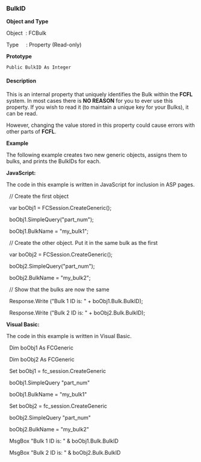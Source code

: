 ### BulkID

**Object and Type**

Object  : FCBulk

Type     : Property (Read-only)

**Prototype**

```
Public BulkID As Integer
```

#### Description

This is an internal property that uniquely identifies the Bulk within the **FCFL** system. In most cases there is **NO REASON** for you to ever use this property. If you wish to read it (to maintain a unique key for your Bulks), it can be read.

However, changing the value stored in this property could cause errors with other parts of **FCFL**.

**Example**

The following example creates two new generic objects, assigns them to bulks, and prints the BulkIDs for each.

**JavaScript:**

The code in this example is written in JavaScript for inclusion in ASP pages.

  // Create the first object

  var boObj1 = FCSession.CreateGeneric();

  boObj1.SimpleQuery("part_num");

  boObj1.BulkName = "my_bulk1";

  // Create the other object. Put it in the same bulk as the first

  var boObj2 = FCSession.CreateGeneric();

  boObj2.SimpleQuery("part_num");

  boObj2.BulkName = "my_bulk2";

  // Show that the bulks are now the same

  Response.Write ("Bulk 1 ID is: " + boObj1.Bulk.BulkID); 

  Response.Write ("Bulk 2 ID is: " + boObj2.Bulk.BulkID);

**Visual Basic:**

The code in this example is written in Visual Basic.

  Dim boObj1 As FCGeneric

  Dim boObj2 As FCGeneric

  Set boObj1 = fc_session.CreateGeneric

  boObj1.SimpleQuery "part_num"

  boObj1.BulkName = "my_bulk1"

  Set boObj2 = fc_session.CreateGeneric

  boObj2.SimpleQuery "part_num"

  boObj2.BulkName = "my_bulk2"

  MsgBox "Bulk 1 ID is: " & boObj1.Bulk.BulkID

  MsgBox "Bulk 2 ID is: " & boObj2.Bulk.BulkID